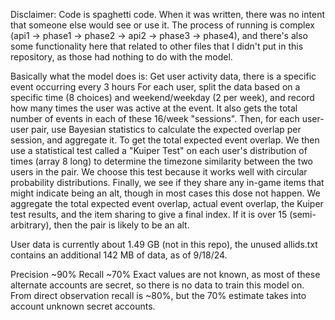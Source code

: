 Disclaimer: Code is spaghetti code. When it was written, there was no intent that someone else would see or use it. The process of running is complex (api1 -> phase1 -> phase2 -> api2 -> phase3 -> phase4), and there's also some functionality here that related to other files that I didn't put in this repository, as those had nothing to do with the model.

Basically what the model does is: Get user activity data, there is a specific event occurring every 3 hours For each user, split the data based on a specific time (8 choices) and weekend/weekday (2 per week), and record how many times the user was active at the event. It also gets the total number of events in each of these 16/week "sessions". Then, for each user-user pair, use Bayesian statistics to calculate the expected overlap per session, and aggregate it. To get the total expected event overlap. We then use a statistical test called a "Kuiper Test" on each user's distribution of times (array 8 long) to determine the timezone similarity between the two users in the pair. We choose this test because it works well with circular probability distributions. Finally, we see if they share any in-game items that might indicate being an alt, though in most cases this dose not happen. We aggregate the total expected event overlap, actual event overlap, the Kuiper test results, and the item sharing to give a final index. If it is over 15 (semi-arbitrary), then the pair is likely to be an alt.

User data is currently about 1.49 GB (not in this repo), the unused allids.txt contains an additional 142 MB of data, as of 9/18/24.

Precision ~90%
Recall ~70%
Exact values are not known, as most of these alternate accounts are secret, so there is no data to train this model on. From direct observation recall is ~80%, but the 70% estimate takes into account unknown secret accounts.
